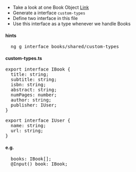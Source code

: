 * Take a look at one Book Object [Link](http://localhost:4730/books/978-0-20163-361-0)
* Generate a interface `custom-types`
* Define two interface in this file
* Use this interface as a type whenever we handle Books


#### hints
<pre>
  ng g interface books/shared/custom-types
</pre>


#### custom-types.ts
<pre>
export interface IBook {
  title: string;
  subtitle: string;
  isbn: string;
  abstract: string;
  numPages: number;
  author: string;
  publisher: IUser;
}

export interface IUser {
  name: string;
  url: string;
}
</pre>
#### e.g.
<pre>
  books: IBook[];
  @Input() book: IBook;
</pre>

